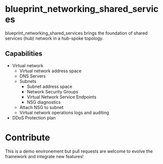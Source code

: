 # blueprint_networking_shared_services
blueprint_networking_shared_services brings the foundation of shared services (hub) network in a hub-spoke topology. <br/>

## Capabilities

 - Virtual network
    - Virtual network address space
    - DNS Servers 
    - Subnets
        - Subnet address space
        - Network Security Groups 
        - Virtual Network Service Endpoints
        - NSG diagnostics
    - Attach NSG to subnet
    - Virtual network operations logs and auditing
 - DDoS Protection plan


# Contribute
This is a demo environement but pull requests are welcome to evolve the framework and integrate new features!